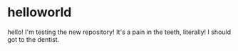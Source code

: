# helloworld
hello! I'm testing the new repository!
It's a pain in the teeth, literally! I should got to the dentist.
